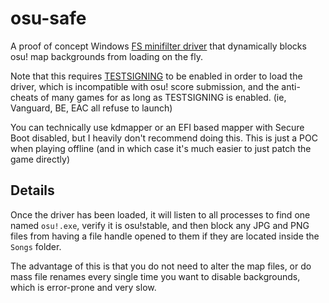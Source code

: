 # osu-safe

A proof of concept Windows
[FS minifilter driver](https://learn.microsoft.com/en-us/windows-hardware/drivers/ifs/about-file-system-filter-drivers)
that dynamically blocks osu! map backgrounds from loading on the fly.

Note that this requires
[TESTSIGNING](https://learn.microsoft.com/en-us/windows-hardware/drivers/install/the-testsigning-boot-configuration-option)
to be enabled in order to load the driver, which is incompatible with osu! score submission, and the anti-cheats of
many games for as long as TESTSIGNING is enabled. (ie, Vanguard, BE, EAC all refuse to launch)

You can technically use kdmapper or an EFI based mapper with Secure Boot disabled, but I heavily don't recommend doing
this. This is just a POC when playing offline (and in which case it's much easier to just patch the game directly)

## Details

Once the driver has been loaded, it will listen to all processes to find one named `osu!.exe`, verify it is osu!stable,
and then block any JPG and PNG files from having a file handle opened to them if they are located inside
the `Songs` folder.

The advantage of this is that you do not need to alter the map files, or do mass file renames every single time you
want to disable backgrounds, which is error-prone and very slow.